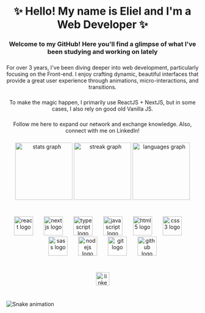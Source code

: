 <h1 align="center">✨ Hello! My name is Eliel and I'm a Web Developer ✨</h1>

###

<h3 align="center">Welcome to my GitHub! Here you'll find a glimpse of what I've been studying and working on lately</h3>

###

<p align="center">For over 3 years, I've been diving deeper into web development, particularly focusing on the Front-end. I enjoy crafting dynamic, beautiful interfaces that provide a great user experience through animations, micro-interactions, and transitions.</p>

###

<p align="center">To make the magic happen, I primarily use ReactJS + NextJS, but in some cases, I also rely on good old Vanilla JS.</p>

###

<p align="center">Follow me here to expand our network and exchange knowledge. Also, connect with me on LinkedIn!</p>

###

<div align="center">
  <img src="https://github-readme-stats.vercel.app/api?username=ElielN&hide_title=false&hide_rank=false&show_icons=true&include_all_commits=true&count_private=true&disable_animations=false&theme=tokyonight&locale=en&hide_border=true" height="150" alt="stats graph"  />
  <img src="https://streak-stats.demolab.com?user=ElielN&locale=en&mode=daily&theme=tokyonight&hide_border=true&border_radius=5" height="150" alt="streak graph"  />
  <img src="https://github-readme-stats.vercel.app/api/top-langs?username=ElielN&locale=en&hide_title=false&layout=compact&card_width=320&langs_count=5&theme=tokyonight&hide_border=true" height="150" alt="languages graph"  />
</div>

###

<br clear="both">

<div align="center">
  <img src="https://skillicons.dev/icons?i=react" height="50" alt="react logo"  />
  <img width="20" />
  <img src="https://skillicons.dev/icons?i=nextjs" height="50" alt="nextjs logo"  />
  <img width="20" />
  <img src="https://skillicons.dev/icons?i=ts" height="50" alt="typescript logo"  />
  <img width="20" />
  <img src="https://skillicons.dev/icons?i=js" height="50" alt="javascript logo"  />
  <img width="20" />
  <img src="https://skillicons.dev/icons?i=html" height="50" alt="html5 logo"  />
  <img width="20" />
  <img src="https://skillicons.dev/icons?i=css" height="50" alt="css3 logo"  />
  <img width="20" />
  <img src="https://cdn.simpleicons.org/sass/CC6699" height="50" alt="sass logo"  />
  <img width="20" />
  <img src="https://skillicons.dev/icons?i=nodejs" height="50" alt="nodejs logo"  />
  <img width="20" />
  <img src="https://skillicons.dev/icons?i=git" height="50" alt="git logo"  />
  <img width="20" />
  <img src="https://skillicons.dev/icons?i=github" height="50" alt="github logo"  />
</div>

###

<br clear="both">

<div align="center">
  <a href="www.linkedin.com/in/elieln" target="_blank">
    <img src="https://img.shields.io/static/v1?message=LinkedIn&logo=linkedin&label=&color=0077B5&logoColor=white&labelColor=&style=for-the-badge" height="35" alt="linkedin logo"  />
  </a>
</div>

###

<br clear="both">

<img src="https://raw.githubusercontent.com/ElielN/ElielN/output/snake.svg" alt="Snake animation" />

###
